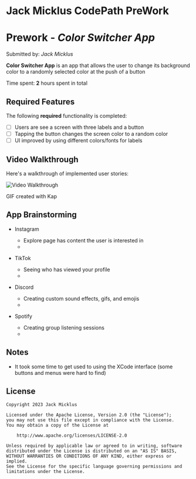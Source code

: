 # Jack Micklus CodePath PreWork
 
# Prework - *Color Switcher App*

Submitted by: *Jack Micklus*

**Color Switcher App** is an app that allows the user to change its background color to a randomly selected color at the push of a button 

Time spent: **2** hours spent in total

## Required Features

The following **required** functionality is completed:

- [ ] Users are see a screen with three labels and a button
- [ ] Tapping the button changes the screen color to a random color
- [ ] UI improved by using different colors/fonts for labels
 
## Video Walkthrough

Here's a walkthrough of implemented user stories:

<img src='https://i.imgur.com/1CyK9LV.gif' title='Video Walkthrough' width='' alt='Video Walkthrough' />

<!-- Replace this with whatever GIF tool you used! -->
GIF created with Kap 
<!-- Recommended tools:
[Kap](https://getkap.co/) for macOS
[ScreenToGif](https://www.screentogif.com/) for Windows
[peek](https://github.com/phw/peek) for Linux. -->

## App Brainstorming
- Instagram
    - Explore page has content the user is interested in
    - 

- TikTok
    - Seeing who has viewed your profile
    -

- Discord 
    - Creating custom sound effects, gifs, and emojis
    - 

- Spotify
    - Creating group listening sessions
    -

## Notes

- It took some time to get used to using the XCode interface (some buttons and menus were hard to find)

## License

    Copyright 2023 Jack Micklus

    Licensed under the Apache License, Version 2.0 (the "License");
    you may not use this file except in compliance with the License.
    You may obtain a copy of the License at

        http://www.apache.org/licenses/LICENSE-2.0

    Unless required by applicable law or agreed to in writing, software
    distributed under the License is distributed on an "AS IS" BASIS,
    WITHOUT WARRANTIES OR CONDITIONS OF ANY KIND, either express or implied.
    See the License for the specific language governing permissions and
    limitations under the License.
